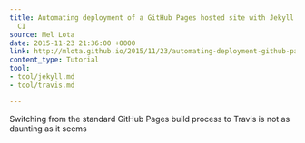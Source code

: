 ```yaml
---
title: Automating deployment of a GitHub Pages hosted site with Jekyll and Travis
  CI
source: Mel Lota
date: 2015-11-23 21:36:00 +0000
link: http://mlota.github.io/2015/11/23/automating-deployment-github-pages-jekyll-travis.html
content_type: Tutorial
tool:
- tool/jekyll.md
- tool/travis.md

---
```

Switching from the standard GitHub Pages build process to Travis is not as daunting as it seems
